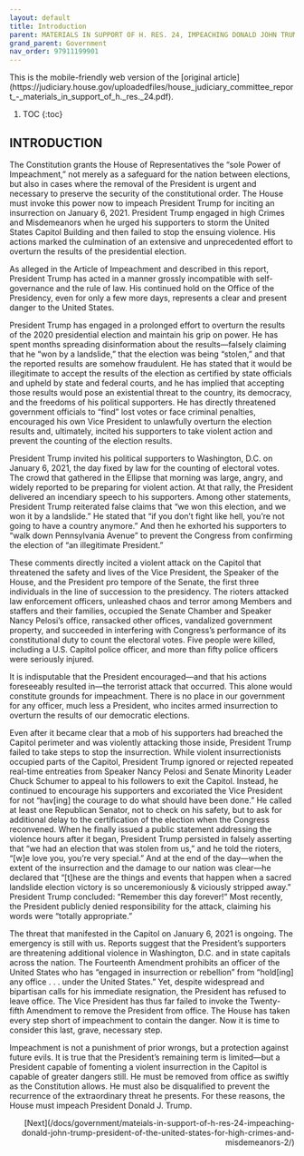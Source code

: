 ```yaml
---
layout: default
title: Introduction
parent: MATERIALS IN SUPPORT OF H. RES. 24, IMPEACHING DONALD JOHN TRUMP, PRESIDENT OF THE UNITED STATES, FOR HIGH CRIMES AND MISDEMEANORS 
grand_parent: Government 
nav_order: 97911199901  
---
```

<style>
.dont-break-out {
  /* These are technically the same, but use both */
  overflow-wrap: break-word;
  word-wrap: break-word;

  -ms-word-break: break-all;
  /* This is the dangerous one in WebKit, as it breaks things wherever */
  word-break: break-all;
  /* Instead use this non-standard one: */
  word-break: break-word;
}
</style>

<div class="dont-break-out" markdown="1">
This is the mobile-friendly web version of the [original article](https://judiciary.house.gov/uploadedfiles/house_judiciary_committee_report_-_materials_in_support_of_h._res._24.pdf).

1. TOC
{:toc}

## INTRODUCTION
The Constitution grants the House of Representatives the “sole Power of Impeachment,” not merely as a safeguard for the nation between elections, but also in cases where the removal of the President is urgent and necessary to preserve the security of the constitutional order. The House must invoke this power now to impeach President Trump for inciting an insurrection on January 6, 2021. President Trump engaged in high Crimes and Misdemeanors when he urged his supporters to storm the United States Capitol Building and then failed to stop the ensuing violence. His actions marked the culmination of an extensive and unprecedented effort to overturn the results of the presidential election.

As alleged in the Article of Impeachment and described in this report, President Trump has acted in a manner grossly incompatible with self-governance and the rule of law. His continued hold on the Office of the Presidency, even for only a few more days, represents a clear and present danger to the United States.

President Trump has engaged in a prolonged effort to overturn the results of the 2020 presidential election and maintain his grip on power. He has spent months spreading disinformation about the results—falsely claiming that he “won by a landslide,” that the election was being “stolen,” and that the reported results are somehow fraudulent. He has stated that it would be illegitimate to accept the results of the election as certified by state officials and upheld by state and federal courts, and he has implied that accepting those results would pose an existential threat to the country, its democracy, and the freedoms of his political supporters. He has directly threatened government officials to “find” lost votes or face criminal penalties, encouraged his own Vice President to unlawfully overturn the election results and, ultimately, incited his supporters to take violent action and prevent the counting of the election results.

President Trump invited his political supporters to Washington, D.C. on January 6, 2021, the day fixed by law for the counting of electoral votes. The crowd that gathered in the Ellipse that morning was large, angry, and widely reported to be preparing for violent action. At that rally, the President delivered an incendiary speech to his supporters. Among other statements, President Trump reiterated false claims that “we won this election, and we won it by a landslide.” He stated that “if you don’t fight like hell, you’re not going to have a country anymore.” And then he exhorted his supporters to “walk down Pennsylvania Avenue” to prevent the Congress from confirming the election of “an illegitimate President.”

These comments directly incited a violent attack on the Capitol that threatened the safety and lives of the Vice President, the Speaker of the House, and the President pro tempore of the Senate, the first three individuals in the line of succession to the presidency. The rioters attacked law enforcement officers, unleashed chaos and terror among Members and staffers and their families, occupied the Senate Chamber and Speaker Nancy Pelosi’s office, ransacked other offices, vandalized government property, and succeeded in interfering with Congress’s performance of its constitutional duty to count the electoral votes. Five people were killed, including a U.S. Capitol police officer, and more than fifty police officers were seriously injured.

It is indisputable that the President encouraged—and that his actions foreseeably resulted in—the terrorist attack that occurred. This alone would constitute grounds for impeachment. There is no place in our government for any officer, much less a President, who incites armed insurrection to overturn the results of our democratic elections.

Even after it became clear that a mob of his supporters had breached the Capitol perimeter and was violently attacking those inside, President Trump failed to take steps to stop the insurrection. While violent insurrectionists occupied parts of the Capitol, President Trump ignored or rejected repeated real-time entreaties from Speaker Nancy Pelosi and Senate Minority Leader Chuck Schumer to appeal to his followers to exit the Capitol. Instead, he continued to encourage his supporters and excoriated the Vice President for not “hav[ing] the courage to do what should have been done.” He called at least one Republican Senator, not to check on his safety, but to ask for additional delay to the certification of the election when the Congress reconvened. When he finally issued a public statement addressing the violence hours after it began, President Trump persisted in falsely asserting that “we had an election that was stolen from us,” and he told the rioters, “[w]e love you, you’re very special.” And at the end of the day—when the extent of the insurrection and the damage to our nation was clear—he declared that “[t]hese are the things and events that happen when a sacred landslide election victory is so unceremoniously & viciously stripped away.” President Trump concluded: “Remember this day forever!” Most recently, the President publicly denied responsibility for the attack, claiming his words were “totally appropriate.”

The threat that manifested in the Capitol on January 6, 2021 is ongoing. The emergency is still with us. Reports suggest that the President’s supporters are threatening additional violence in Washington, D.C. and in state capitals across the nation. The Fourteenth Amendment prohibits an officer of the United States who has “engaged in insurrection or rebellion” from “hold[ing] any office . . . under the United States.” Yet, despite widespread and bipartisan calls for his immediate resignation, the President has refused to leave office. The Vice President has thus far failed to invoke the Twenty-fifth Amendment to remove the President from office. The House has taken every step short of impeachment to contain the danger. Now it is time to consider this last, grave, necessary step.

Impeachment is not a punishment of prior wrongs, but a protection against future evils. It is true that the President’s remaining term is limited—but a President capable of fomenting a violent insurrection in the Capitol is capable of greater dangers still. He must be removed from office as swiftly as the Constitution allows. He must also be disqualified to prevent the recurrence of the extraordinary threat he presents. For these reasons, the House must impeach President Donald J. Trump.

<div style='text-align:right' markdown="1">
[Next](/docs/government/mateials-in-support-of-h-res-24-impeaching-donald-john-trump-president-of-the-united-states-for-high-crimes-and-misdemeanors-2/)
</div>
